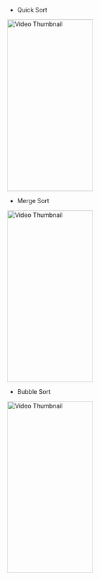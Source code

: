 - Quick Sort
<img src="https://github.com/user-attachments/assets/5af2e32d-3948-4295-859f-c1b811f4e926" height="400" width="200" alt="Video Thumbnail"/>

- Merge Sort
<img src="https://github.com/user-attachments/assets/182f241f-5112-400d-918c-5d854e9ed41d" height="400" width="200" alt="Video Thumbnail"/>

- Bubble Sort
<img src="https://github.com/user-attachments/assets/41fa5da3-5729-45ba-af07-248c5fe13402" height="400" width="200" alt="Video Thumbnail"/>
